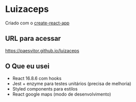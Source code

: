 # Luizaceps

Criado com o [create-react-app](https://github.com/facebook/create-react-app)

## URL para acessar

https://paesvitor.github.io/luizaceps

## O Que eu usei

- React 16.8.6 com hooks
- Jest + enzyme para testes unitários (precisa de melhoria)
- Styled components para estilos
- React google maps (modo de desenvolvimento)

